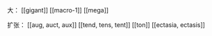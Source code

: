 
大：
[[gigant]]
[[macro-1]]
[[mega]]

扩张：
[[aug, auct, aux]]
[[tend, tens, tent]]
[[ton]]
[[ectasia, ectasis]]
